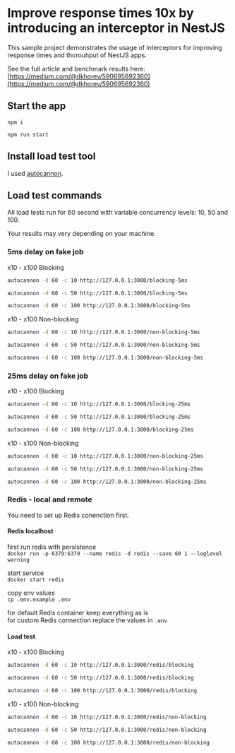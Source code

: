 # Improve response times 10x by introducing an interceptor in NestJS

This sample project demonstrates the usage of interceptors for improving response times and thorouhput of NestJS apps.

See the full article and benchmark results here: [https://medium.com/@dkhorev/590695692360](https://medium.com/@dkhorev/590695692360)

## Start the app

`npm i`

`npm run start`

## Install load test tool

I used [autocannon](https://www.npmjs.com/package/autocannon).

## Load test commands

All load tests run for 60 second with variable concurrency levels: 10, 50 and 100.

Your results may very depending on your machine.

### 5ms delay on fake job

x10 - x100 Blocking
```bash
autocannon -d 60 -c 10 http://127.0.0.1:3000/blocking-5ms

autocannon -d 60 -c 50 http://127.0.0.1:3000/blocking-5ms

autocannon -d 60 -c 100 http://127.0.0.1:3000/blocking-5ms
```

x10 - x100 Non-blocking
```bash
autocannon -d 60 -c 10 http://127.0.0.1:3000/non-blocking-5ms

autocannon -d 60 -c 50 http://127.0.0.1:3000/non-blocking-5ms

autocannon -d 60 -c 100 http://127.0.0.1:3000/non-blocking-5ms
```

### 25ms delay on fake job

x10 - x100 Blocking
```bash
autocannon -d 60 -c 10 http://127.0.0.1:3000/blocking-25ms

autocannon -d 60 -c 50 http://127.0.0.1:3000/blocking-25ms

autocannon -d 60 -c 100 http://127.0.0.1:3000/blocking-25ms
```

x10 - x100 Non-blocking
```bash
autocannon -d 60 -c 10 http://127.0.0.1:3000/non-blocking-25ms

autocannon -d 60 -c 50 http://127.0.0.1:3000/non-blocking-25ms

autocannon -d 60 -c 100 http://127.0.0.1:3000/non-blocking-25ms
```

### Redis - local and remote

You need to set up Redis conenction first.

#### Redis localhost

first run redis with persistence \
`docker run -p 6379:6379 --name redis -d redis --save 60 1 --loglevel warning`

start service \
`docker start redis`

copy env values \
`cp .env.example .env`

for default Redis container keep everything as is \
for custom Redis connection replace the values in `.env`

#### Load test

x10 - x100 Blocking
```bash
autocannon -d 60 -c 10 http://127.0.0.1:3000/redis/blocking

autocannon -d 60 -c 50 http://127.0.0.1:3000/redis/blocking

autocannon -d 60 -c 100 http://127.0.0.1:3000/redis/blocking
```

x10 - x100 Non-blocking
```bash
autocannon -d 60 -c 10 http://127.0.0.1:3000/redis/non-blocking

autocannon -d 60 -c 50 http://127.0.0.1:3000/redis/non-blocking

autocannon -d 60 -c 100 http://127.0.0.1:3000/redis/non-blocking
```
